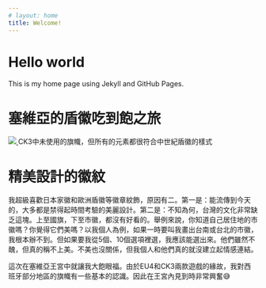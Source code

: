 ```yaml
---
# layout: home
title: Welcome!
---
```


# Hello world

This is my home page using Jekyll and GitHub Pages.


# 塞維亞的盾徽吃到飽之旅

[ ![](./input_files/ck3-unused-coat-of-arms-640x640.png) ](./input_files/ck3-unused-coat-of-arms-640x640.png) CK3中未使用的旗幟，但所有的元素都很符合中世紀盾徽的樣式




# 精美設計的徽紋

我超級喜歡日本家徽和歐洲盾徽等徽章紋飾，原因有二。第一是：能流傳到今天的，大多都是禁得起時間考驗的美麗設計。第二是：不知為何，台灣的文化非常缺乏這塊。上至國旗，下至市徽，都沒有好看的。舉例來說，你知道自己居住地的市徽嗎？你覺得它們美嗎？以我個人為例，如果一時要叫我畫出台南或台北的市徽，我根本辦不到。但如果要我從5個、10個選項裡選，我應該能選出來。他們雖然不醜，但真的稱不上美。不美也沒關係，但我個人和他們真的就沒建立起情感連結。

這次在塞維亞王宮中就讓我大飽眼福。由於EU4和CK3兩款遊戲的緣故，我對西班牙部分地區的旗幟有一些基本的認識。因此在王宮內見到時非常興奮😅
